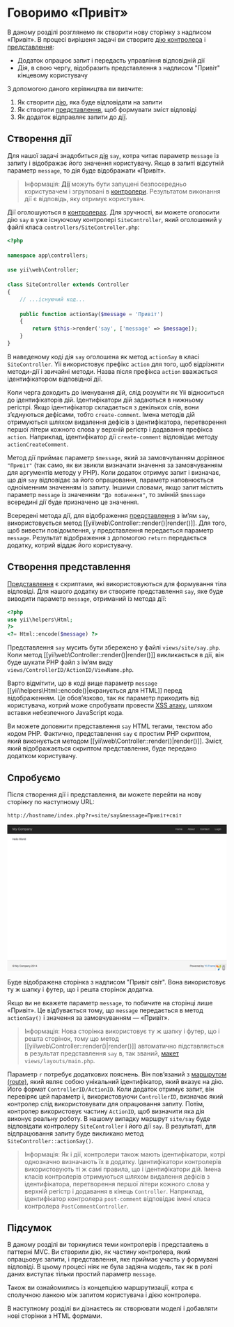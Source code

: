 Говоримо «Привіт»
=================

В даному розділі розглянемо як створити нову сторінку з надписом «Привіт». В процесі вирішеня задачі ви створите
[дію контролера](structure-controllers.md) і [представлення](structure-views.md):

* Додаток опрацює запит і передасть управління відповідній дії
* Дія, в свою чергу, відобразить представлення з надписом "Привіт" кінцевому користувачу

З допомогою даного керівництва ви вивчите:

1. Як створити [дію](structure-controllers.md), яка буде відповідати на запити
2. Як створити [представлення](structure-views.md), щоб формувати зміст відповіді
3. Як додаток відправляє запити до [дії](structure-controllers.md).


Створення дії <a name="creating-action"></a>
-------------

Для нашої задачі знадобиться [дія](structure-controllers.md#creating-actions) `say`, котра читає параметр `message` із
запиту і відображає його значення користувачу. Якщо в запиті відсутній параметр `message`, то дія буде відображати «Привіт».

> Інформація: [Дії](structure-controllers.md#creating-actions) можуть бути запущені безпосередньо користувачем і 
  згруповані в [контролери](structure-controllers.md). Результатом виконання дії є відповідь, яку отримує користувач.

Дії оголошуються в [контролерах](structure-controllers.md). Для зручності, ви можете оголосити дію
`say` в уже існуючому контролері `SiteController`, який оголошений у файлі класа `controllers/SiteController.php`:

```php
<?php

namespace app\controllers;

use yii\web\Controller;

class SiteController extends Controller
{
    // ...існуючий код...

    public function actionSay($message = 'Привіт')
    {
        return $this->render('say', ['message' => $message]);
    }
}
```


В наведеному коді дія `say` оголошена як метод `actionSay` в класі `SiteController`.
Yii використовує префікс `action` для того, щоб відрізняти методи-дії і звичайні методи. Назва після префікса `action`
вважається ідентифікатором відповідної дії.

Коли черга доходить до іменування дій, слід розуміти як Yii відноситься до ідентифікаторів дій.
Ідентифікатори дій задаються в нижньому регістрі. Якщо ідентифікатор складається з декількох слів, вони
з’єднуються дефісами, тобто `create-comment`. Імена методів дій отримуються шляхом видалення дефісів з ідентифікатора, 
перетворення першої літери кожного слова у верхній регістр і додавання префікса `action`.
Наприклад, ідентифікатор дії `create-comment` відповідає методу `actionCreateComment`.

Метод дії приймає параметр `$message`, який за замовчуванням дорівнює `"Привіт"` (так само, як ви звикли визначати
значення за замовчуванням для аргументів методу у PHP). Коли додаток отримує запит і визначає, 
що дія `say` відповідає за його опрацювання, параметр наповнюється одноіменним значенням із запиту.
Іншими словами, якщо запит містить параметр `message` із значенням `"До побачення"`, то змінній `$message`
всередині дії буде призначено це значення.


Всередені метода дії, для відображення [представлення](structure-views.md) з ім’ям `say`, використовується метод
[[yii\web\Controller::render()|render()]]. Для того, щоб вивести повідомлення, у представлення передається параметр `message`.
Результат відображення з допомогою `return` передається додатку, котрий віддає його користувачу.


Створення представлення <a name="creating-view"></a>
-----------------------

[Представлення](structure-views.md) є скриптами, які використовуються для формування тіла відповіді. Для нашого
додатку ви створите представлення `say`, яке буде виводити параметр `message`, отриманий із метода дії:

```php
<?php
use yii\helpers\Html;
?>
<?= Html::encode($message) ?>
```

Представлення `say` мусить бути збережено у файлі `views/site/say.php`. Коли метод [[yii\web\Controller::render()|render()]]
викликається в дії, він буде шукати PHP файл з ім’ям виду `views/ControllerID/ActionID/ViewName.php`.

Варто відмітити, що в коді вище параметр `message` [[yii\helpers\Html::encode()|екранується для HTML]] перед відображенням.
Це обов’язково, так як параметр приходить від користувача, котрий може спробувати провести
[XSS атаку](http://uk.wikipedia.org/wiki/%D0%9C%D1%96%D0%B6%D1%81%D0%B0%D0%B9%D1%82%D0%BE%D0%B2%D0%B8%D0%B9_%D1%81%D0%BA%D1%80%D0%B8%D0%BF%D1%82%D1%96%D0%BD%D0%B3),
шляхом вставки небезпечного JavaScript кода.

Ви можете доповнити представлення `say` HTML тегами, текстом або кодом PHP. Фактично, представлення `say` є
простим PHP скриптом, який виконується методом [[yii\web\Controller::render()|render()]]. Зміст, який відображається
скриптом представлення, буде передано додатком користувачу.


Спробуємо <a name="trying-it-out"></a>
---------

Після створення дії і представлення, ви можете перейти на нову сторінку по наступному URL:

```
http://hostname/index.php?r=site/say&message=Привіт+світ
```

![Привіт, світ](images/start-hello-world.png)

Буде відображена сторінка з надписом "Привіт світ". Вона використовує ту ж шапку і футер, що і решта сторінок додатка.

Якщо ви не вкажете параметр `message`, то побичите на сторінці лише «Привіт». Це відбувається тому, що `message` передається
в метод `actionSay()` і значення за замовчуванням — «Привіт».

> Інформація: Нова сторінка використовує ту ж шапку і футер, що і решта сторінок, тому що метод
  [[yii\web\Controller::render()|render()]] автоматично підставляється в результат представлення `say` в, так званий, 
  [макет](structure-views.md#layouts) `views/layouts/main.php`.

Параметр `r` потребує додаткових пояснень. Він пов’язаний з [маршрутом (route)](runtime-routing.md), який являє 
собою унікальний ідентифікатор, який вказує на дію. Його формат `ControllerID/ActionID`. Коли додаток отримує запит, 
він перевіряє цей параметр і, використовуючи `ControllerID`, визначає який контролер слід використовувати для 
опрацювання запиту. Потім, контролер використовує частину `ActionID`, щоб визначити яка дія виконує реальну роботу.
В нашому випадку маршрут `site/say` буде відповідати контролеру `SiteController` і його дії `say`. 
В результаті, для відпрацювання запиту буде викликано метод `SiteController::actionSay()`.

> Інформація: Як і дії, контролери також мають ідентифікатори, котрі однозначно визначають їх в додатку.
  Ідентифікатори контролерів використовують ті ж самі правила, що і ідентифікатори дій. Імена класів
  контролерів отримуються шляхом видалення дефісів з ідентифікатора, перетворення першої літери кожного слова у верхній 
  регістр і додавання в кінець `Controller`. Наприклад, ідентифікатор контролера `post-comment` відповідає
  імені класа контролера `PostCommentController`.


Підсумок <a name="summary"></a>
--------

В даному розділі ви торкнулися теми контролерів і представлень в паттерні MVC. Ви створили дію, як частину контролера,
який опрацьовує запити, і представлення, яке приймає участь у формувані відповіді. В цьому процесі ніяк не була задіяна
модель, так як в ролі даних виступає тільки простий параметр `message`.

Також ви ознайомились із концепцією маршрутизації, котра є сполучною ланкою між запитом користувача і дією контролера.

В наступному розділі ви дізнаєтесь як створювати моделі і добавляти нові сторінки з HTML формами.
